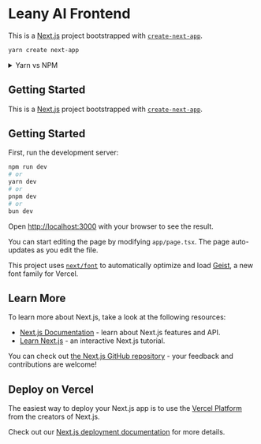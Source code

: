 # Leany AI Frontend

This is a [Next.js](https://nextjs.org/) project bootstrapped with [`create-next-app`](https://github.com/vercel/next.js/tree/canary/packages/create-next-app). 

```bash
yarn create next-app
```
<details>
    <summary>Yarn vs NPM</summary>

| 特性 | Yarn | NPM |
|------|------|-----|
| 安装速度 | 通常更快（并行安装） | 较慢（顺序安装） |
| 安全性 | 使用校验和验证包完整性 | npm 5+也添加了类似功能 |
| 确定性 | 通过yarn.lock确保一致安装 | 通过package-lock.json确保一致性 |
| 缓存系统 | 离线缓存，重装更快 | 也有缓存但实现不同 |

常用命令对比

| 操作 | Yarn | NPM |
|------|------|-----|
| 安装依赖 | `yarn` 或 `yarn install` | `npm install` |
| 添加依赖 | `yarn add [package]` | `npm install [package]` |
| 添加开发依赖 | `yarn add [package] --dev` | `npm install [package] --save-dev` |
| 移除依赖 | `yarn remove [package]` | `npm uninstall [package]` |
| 升级依赖 | `yarn upgrade [package]` | `npm update [package]` |
</details>



## Getting Started



This is a [Next.js](https://nextjs.org) project bootstrapped with [`create-next-app`](https://nextjs.org/docs/app/api-reference/cli/create-next-app).

## Getting Started

First, run the development server:

```bash
npm run dev
# or
yarn dev
# or
pnpm dev
# or
bun dev
```

Open [http://localhost:3000](http://localhost:3000) with your browser to see the result.

You can start editing the page by modifying `app/page.tsx`. The page auto-updates as you edit the file.

This project uses [`next/font`](https://nextjs.org/docs/app/building-your-application/optimizing/fonts) to automatically optimize and load [Geist](https://vercel.com/font), a new font family for Vercel.

## Learn More

To learn more about Next.js, take a look at the following resources:

- [Next.js Documentation](https://nextjs.org/docs) - learn about Next.js features and API.
- [Learn Next.js](https://nextjs.org/learn) - an interactive Next.js tutorial.

You can check out [the Next.js GitHub repository](https://github.com/vercel/next.js) - your feedback and contributions are welcome!

## Deploy on Vercel

The easiest way to deploy your Next.js app is to use the [Vercel Platform](https://vercel.com/new?utm_medium=default-template&filter=next.js&utm_source=create-next-app&utm_campaign=create-next-app-readme) from the creators of Next.js.

Check out our [Next.js deployment documentation](https://nextjs.org/docs/app/building-your-application/deploying) for more details.
